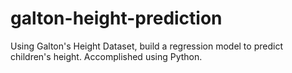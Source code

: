 # galton-height-prediction
Using Galton's Height Dataset, build a regression model to predict children's height. Accomplished using Python.
